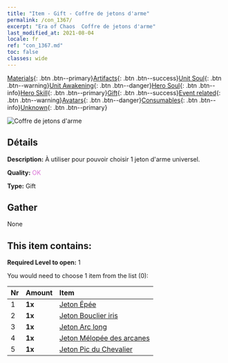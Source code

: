 ```yaml
---
title: "Item - Gift - Coffre de jetons d'arme"
permalink: /con_1367/
excerpt: "Era of Chaos  Coffre de jetons d'arme"
last_modified_at: 2021-08-04
locale: fr
ref: "con_1367.md"
toc: false
classes: wide
---
```

 [Materials](/ItemsFR/){: .btn .btn--primary}[Artifacts](/ItemsFR/Artifacts/){: .btn .btn--success}[Unit Soul](/ItemsFR/UnitSoul/){: .btn .btn--warning}[Unit Awakening](/ItemsFR/UnitAwakening/){: .btn .btn--danger}[Hero Soul](/ItemsFR/HeroSoul/){: .btn .btn--info}[Hero Skill](/ItemsFR/HeroSkill/){: .btn .btn--primary}[Gift](/ItemsFR/Gift/){: .btn .btn--success}[Event related](/ItemsFR/Events/){: .btn .btn--warning}[Avatars](/ItemsFR/Avatars/){: .btn .btn--danger}[Consumables](/ItemsFR/Consumables/){: .btn .btn--info}[Unknown](/ItemsFR/Unknown/){: .btn .btn--primary}

 ![Coffre de jetons d'arme](/images/t/i_906044.png)

## Détails
 **Description:** À utiliser pour pouvoir choisir 1 jeton d'arme universel.

 **Quality:** <span style="color: #DA70D6">OK</span>

 **Type:** Gift

## Gather

  None

## This item contains:

 **Required Level to open:** 1

 You would need to choose 1 item from the list (0):

  | Nr | Amount |     Item    |
  |:---|:-------|:------------|
  | 1 |  **1x** | [Jeton Épée](/ItemsFR/con_912/) |  | 
  | 2 |  **1x** | [Jeton Bouclier iris](/ItemsFR/con_913/) |  | 
  | 3 |  **1x** | [Jeton Arc long](/ItemsFR/con_914/) |  | 
  | 4 |  **1x** | [Jeton Mélopée des arcanes](/ItemsFR/con_915/) |  | 
  | 5 |  **1x** | [Jeton Pic du Chevalier](/ItemsFR/con_916/) |  | 
